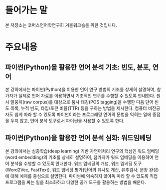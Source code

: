 # 들어가는 말
본 저장소는 코퍼스언어학연구회 겨울워크숍을 위한 것입니다.

# 주요내용
## 파이썬(Python)을 활용한 언어 분석 기초: 빈도, 분포, 연어
본 강의에서는 파이썬(Python)을 이용한 언어 연구 방법의 기초를 상세히 설명하여, 참가자가 실제로 언어 자료를 이용하면서 기초적인 연구를 수행할 수 있도록 안내한다. 원시 말뭉치(raw corpus)를 대상으로 품사 태깅(POS tagging)을 수행한 다음 단어 빈도 목록, 누적 빈도, 타입/토큰 비율(TTR) 등을 구하는 방법을 제시한다. 컴퓨터 비전공자도 쉽게 따라 할 수 있도록 파이썬이라는 프로그래밍 언어의 문법을 익히는 일에 중점을 두지 않고, 언어 분석 도구로서 파이썬을 사용할 수 있도록 한다.
## 파이썬(Python)을 활용한 언어 분석 심화: 워드임베딩
본 강의에서는 심층학습(deep learning) 기반 자연어처리 연구의 핵심인 워드 임베딩(word embedding)의 기초를 상세히 설명하여, 참가자가 워드 임베딩을 이용하여 언어 분석을 수행할 수 있도록 안내한다. 워드 임베딩의 개념, 워드 임베딩 도구(Word2Vec, FastText), 워드 임베딩 평가(단어의 유사도 계산, 유추검사, 문장 완성)에 대해 예제를 중심으로 설명한다. 파이썬에 익숙하지 않아독 따라 할 수 있도록 직접 프로그램을 짜는 일을 최소화하고 다양한 공개 도구를 활용하는 방법을 배운다.
